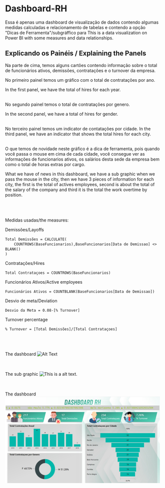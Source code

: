 # Dashboard-RH

Essa é apenas uma dashboard de visualização de dados contendo algumas medidas calculadas e relacionamento de tabelas e contendo a opção "Dicas de Ferramenta"/subgráffico para
This is a data visualization on Power BI with some measures and data relationships.



## Explicando os Painéis / Explaining the Panels

Na parte de cima, temos alguns cartões contendo informação sobre o total de funcionários ativos, demissões, contratações e o turnover da empresa.


No primeiro painel temos um gráfico com o total de contratações por ano.

In the first panel, we have the total of hires for each year.

\
No segundo painel temos o total de contratações por genero.

In the second panel, we have a total of hires for gender.

\
No terceiro painel temos um indicator de contatações por cidade.
In the third panel, we have an indicator that shows the total hires for each city.

\
O que temos de novidade neste gráfico é a dica de ferramenta, pois quando você passa o mouse em cima de cada cidade, você consegue ver as informações de funcionarios ativos, os salários desta sede da empresa bem como o total de horas extras por cargo.

What we have of news in this dashboard, we have a sub graphic when we pass the mouse in the city, then we have 3 pieces of information for each city, the first is the total of actives employees, second is about the total of the salary of the company and third it is the total the work overtime by position.

\
\
\
Medidas usadas/the measures:

Demissões/Layoffs
```
Total Demissões = CALCULATE(
    COUNTROWS(BaseFuncionarios),BaseFuncionarios[Data de Demissao] <> BLANK()
)
```

Contratações/Hires
```
Total Contrataçoes = COUNTROWS(BaseFuncionarios)
```

Funcionários Ativos/Active employees
```
Funcionários Ativos = COUNTBLANK(BaseFuncionarios[Data de Demissao])
```

Desvio de meta/Deviation
```
Desvio da Meta = 0.08-[% Turnover]
```

Turnover percentage
```
% Turnover = [Total Demissões]/[Total Contrataçoes]

```
\
\
\
The dashboard
![Alt Text](https://github.com/msoaresrocha/Dashboard--RH/blob/main/Dashboard%20RH/GIF%20Dashboard%20RH.gif)

\
\
The sub graphic
![This is a alt text.](https://github.com/msoaresrocha/Dashboard--RH/blob/main/Dashboard%20RH/Foto%20Dashboard%20RH%20-%20subgr%C3%A1fico.jpg)

\
\
The dashboard
![This is a alt text.](https://github.com/msoaresrocha/Dashboard--RH/blob/main/Dashboard%20RH/Foto%20Dashboard%20RH.jpg)

